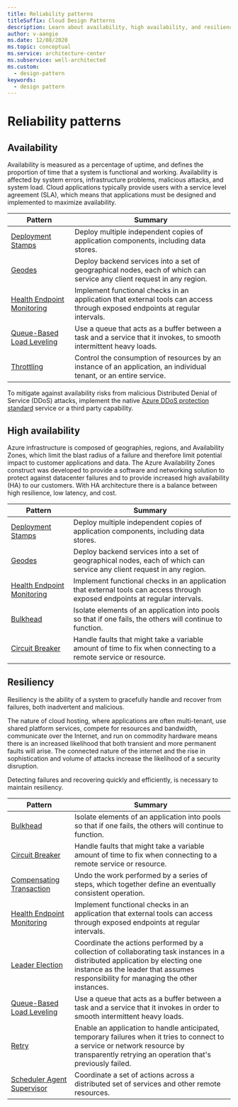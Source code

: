 ```yaml
---
title: Reliability patterns
titleSuffix: Cloud Design Patterns
description: Learn about availability, high availability, and resiliency as they relate to reliability.
author: v-aangie
ms.date: 12/08/2020
ms.topic: conceptual
ms.service: architecture-center
ms.subservice: well-architected
ms.custom:
  - design-pattern
keywords:
  - design pattern
---
```


# Reliability patterns

## Availability

Availability is measured as a percentage of uptime, and defines the proportion of time that a system is functional and working. Availability is affected by system errors, infrastructure problems, malicious attacks, and system load. Cloud applications typically provide users with a service level agreement (SLA), which means that applications must be designed and implemented to maximize availability.

|                            Pattern                             |                                                           Summary                                                            |
|----------------------------------------------------------------|------------------------------------------------------------------------------------------------------------------------------|
|           [Deployment Stamps](../../patterns/deployment-stamp.md)          |                 Deploy multiple independent copies of application components, including data stores.                         |
| [Geodes](../../patterns/geodes.md) | Deploy backend services into a set of geographical nodes, each of which can service any client request in any region. |
| [Health Endpoint Monitoring](../../patterns/health-endpoint-monitoring.md) | Implement functional checks in an application that external tools can access through exposed endpoints at regular intervals. |
|  [Queue-Based Load Leveling](../../patterns/queue-based-load-leveling.md)  | Use a queue that acts as a buffer between a task and a service that it invokes, to smooth intermittent heavy loads.  |
|                 [Throttling](../../patterns/throttling.md)                 |   Control the consumption of resources by an instance of an application, an individual tenant, or an entire service.    |

To mitigate against availability risks from malicious Distributed Denial of Service (DDoS) attacks, implement the native [Azure DDoS protection standard](/azure/virtual-network/ddos-protection-overview) service or a third party capability.

## High availability

Azure infrastructure is composed of geographies, regions, and Availability Zones, which limit the blast radius of a failure and therefore limit potential impact to customer applications and data. The Azure Availability Zones construct was developed to provide a software and networking solution to protect against datacenter failures and to provide increased high availability (HA) to our customers. With HA architecture there is a balance between high resilience, low latency, and cost.

| Pattern | Summary |
|--|--|
| [Deployment Stamps](../../patterns/deployment-stamp.md) | Deploy multiple independent copies of application components, including data stores. |
| [Geodes](../../patterns/geodes.md) | Deploy backend services into a set of geographical nodes, each of which can service any client request in any region. |
| [Health Endpoint Monitoring](../../patterns/health-endpoint-monitoring.md) | Implement functional checks in an application that external tools can access through exposed endpoints at regular intervals. |
| [Bulkhead](../../patterns/bulkhead.md) | Isolate elements of an application into pools so that if one fails, the others will continue to function. |
| [Circuit Breaker](../../patterns/circuit-breaker.md) | Handle faults that might take a variable amount of time to fix when connecting to a remote service or resource. |

## Resiliency

Resiliency is the ability of a system to gracefully handle and recover from failures, both inadvertent and malicious.

The nature of cloud hosting, where applications are often multi-tenant, use shared platform services, compete for resources and bandwidth, communicate over the Internet, and run on commodity hardware means there is an increased likelihood that both transient and more permanent faults will arise. The connected nature of the internet and the rise in sophistication and volume of attacks increase the likelihood of a security disruption.

Detecting failures and recovering quickly and efficiently, is necessary to maintain resiliency.

|                            Pattern                             |                                                                                                      Summary                                                                                                       |
|----------------------------------------------------------------|--------------------------------------------------------------------------------------------------------------------------------------------------------------------------------------------------------------------|
|                   [Bulkhead](../../patterns/bulkhead.md)                   |                                                     Isolate elements of an application into pools so that if one fails, the others will continue to function.                                                      |
|            [Circuit Breaker](../../patterns/circuit-breaker.md)            |                                                  Handle faults that might take a variable amount of time to fix when connecting to a remote service or resource.                                                   |
|   [Compensating Transaction](../../patterns/compensating-transaction.md)   |                                                      Undo the work performed by a series of steps, which together define an eventually consistent operation.                                                       |
| [Health Endpoint Monitoring](../../patterns/health-endpoint-monitoring.md) |                                            Implement functional checks in an application that external tools can access through exposed endpoints at regular intervals.                                            |
|            [Leader Election](../../patterns/leader-election.md)            | Coordinate the actions performed by a collection of collaborating task instances in a distributed application by electing one instance as the leader that assumes responsibility for managing the other instances. |
|  [Queue-Based Load Leveling](../../patterns/queue-based-load-leveling.md)  |                                            Use a queue that acts as a buffer between a task and a service that it invokes in order to smooth intermittent heavy loads.                                             |
|                      [Retry](../../patterns/retry.md)                      |             Enable an application to handle anticipated, temporary failures when it tries to connect to a service or network resource by transparently retrying an operation that's previously failed.             |
| [Scheduler Agent Supervisor](../../patterns/scheduler-agent-supervisor.md) |                                                            Coordinate a set of actions across a distributed set of services and other remote resources.
